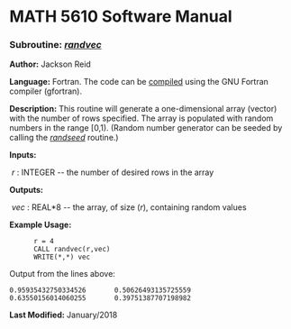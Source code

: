 # MATH 5610 Software Manual

### Subroutine: [_randvec_](../randvec.f90)

**Author:** Jackson Reid

**Language:** Fortran. The code can be [compiled](compilation.md) using the GNU Fortran compiler (gfortran).

**Description:** This routine will generate a one-dimensional array (vector) with the number of rows specified. The array is populated with random numbers in the range [0,1). (Random number generator can be seeded by calling the [_randseed_](randseed.md) routine.)

**Inputs:** 

​       _r_ : INTEGER -- the number of desired rows in the array

**Outputs:** 

​	_vec_ : REAL*8 -- the array, of size (_r_), containing random values

**Example Usage:** 

```
      r = 4
      CALL randvec(r,vec)
      WRITE(*,*) vec
```
Output from the lines above:
```
0.95935432750334526       0.50626493135725559       0.63550156014060255       0.39751387707198982
```
**Last Modified:** January/2018